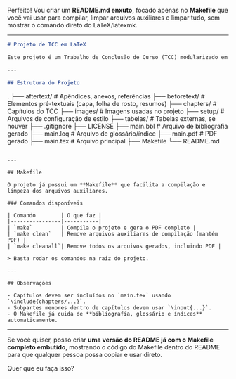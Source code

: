 Perfeito! Vou criar um **README.md enxuto**, focado apenas no **Makefile** que você vai usar para compilar, limpar arquivos auxiliares e limpar tudo, sem mostrar o comando direto do LaTeX/latexmk.

---

```markdown
# Projeto de TCC em LaTeX

Este projeto é um Trabalho de Conclusão de Curso (TCC) modularizado em LaTeX, utilizando a classe **abnTeX2**. O projeto possui capítulos, referências, glossário e índice remissivo.

---

## Estrutura do Projeto

```

.
├── aftertext/       # Apêndices, anexos, referências
├── beforetext/      # Elementos pré-textuais (capa, folha de rosto, resumos)
├── chapters/        # Capítulos do TCC
├── images/          # Imagens usadas no projeto
├── setup/           # Arquivos de configuração de estilo
├── tabelas/         # Tabelas externas, se houver
├── .gitignore
├── LICENSE
├── main.bbl          # Arquivo de bibliografia gerado
├── main.loq          # Arquivo de glossário/índice
├── main.pdf          # PDF gerado
├── main.tex          # Arquivo principal
├── Makefile
└── README.md

```

---

## Makefile

O projeto já possui um **Makefile** que facilita a compilação e limpeza dos arquivos auxiliares.  

### Comandos disponíveis

| Comando        | O que faz |
|----------------|-----------|
| `make`         | Compila o projeto e gera o PDF completo |
| `make clean`   | Remove arquivos auxiliares de compilação (mantém PDF) |
| `make cleanall`| Remove todos os arquivos gerados, incluindo PDF |

> Basta rodar os comandos na raiz do projeto.

---

## Observações

- Capítulos devem ser incluídos no `main.tex` usando `\include{chapters/...}`.  
- Subpartes menores dentro de capítulos devem usar `\input{...}`.  
- O Makefile já cuida de **bibliografia, glossário e índices** automaticamente.
```

---

Se você quiser, posso criar **uma versão do README já com o Makefile completo embutido**, mostrando o código do Makefile dentro do README para que qualquer pessoa possa copiar e usar direto.

Quer que eu faça isso?
